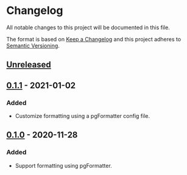 # Changelog

All notable changes to this project will be documented in this file.

The format is based on [Keep a Changelog](http://keepachangelog.com/en/1.0.0/) and this project adheres to [Semantic Versioning](http://semver.org/spec/v2.0.0.html).

## [Unreleased]

## [0.1.1] - 2021-01-02

### Added

- Customize formatting using a pgFormatter config file.

## [0.1.0] - 2020-11-28

### Added

- Support formatting using pgFormatter.

[unreleased]: https://github.com/frigus02/typescript-sql-tagged-template-plugin/compare/v0.1.1...HEAD
[0.1.1]: https://github.com/frigus02/typescript-sql-tagged-template-plugin/compare/v0.1.0...v0.1.1
[0.1.0]: https://github.com/frigus02/typescript-sql-tagged-template-plugin/compare/v0.0.16...v0.1.0

